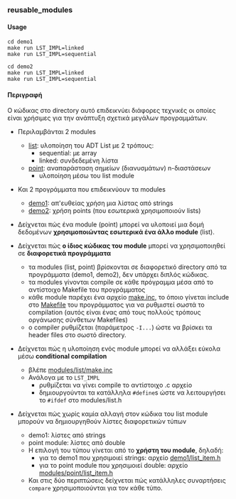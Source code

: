 
### reusable_modules

#### Usage

```
cd demo1
make run LST_IMPL=linked
make run LST_IMPL=sequential

cd demo2
make run LST_IMPL=linked
make run LST_IMPL=sequential
```

#### Περιγραφή

Ο κώδικας στο directory αυτό επιδεικνύει διάφορες τεχνικές οι οποίες
είναι χρήσιμες για την ανάπτυξη σχετικά μεγάλων προγραμμάτων.

- Περιλαμβάνται 2 modules
  - [list](modules/list): υλοποίηση του ADT List με 2 τρόπους:
    - sequential: με array
    - linked: συνδεδεμένη λίστα
  - [point](modules/point): αναπαράσταση σημείων (διανυσμάτων) n-διαστάσεων
    - υλοποίηση μέσω του list module

- Και 2 προγράμματα που επιδεικνύουν τα modules
  - [demo1](demo1): απ'ευθείας χρήση μια λίστας από strings
  - [demo2](demo2): χρήση points (που εσωτερικά χρησιμοποιούν lists)

- Δείχνεται πώς ένα module (point) μπορεί να υλοποιεί μια δομή
δεδομένων __χρησιμοποιώντας εσωτερικά ένα άλλο module__ (list).

- Δείχνεται πώς __ο ίδιος κώδικας του module__ μπορεί να χρησιμοποιηθεί σε __διαφορετικά
προγράμματα__
  - τα modules (list, point) βρίσκονται σε διαφορετικό directory από τα 
  προγράμματα (demo1, demo2), δεν υπάρχει διπλός κώδικας.
  - τα modules γίνονται compile σε κάθε πρόγραμμα μέσα από το αντίστοιχο Makefile
  του προγράμματος
  - κάθε module παρέχει ένα αρχείο [make.inc](modules/list/make.inc), το όποιο γίνεται include στο [Makefile](demo1/Makefile) του προγράμματος για να ρυθμιστεί σωστά το compilation
  (αυτός είναι ένας από τους πολλούς τρόπους οργάνωσης σύνθετων Makefiles)
  - ο compiler ρυθμίζεται (παράμετρος ```-I...```) ώστε να βρίσκει
  τα header files στο σωστό directory.
  
- Δείχνεται πώς η υλοποίηση ενός module μπορεί να αλλάξει εύκολα μέσω __conditional compilation__
  - βλέπε [modules/list/make.inc](modules/list/make.inc)
  - Ανάλογα με το ```LST_IMPL```
    - ρυθμίζεται να γίνει compile το αντίστοιχο .c αρχείο
    - δημιουργούνται τα κατάλληλα ```#define```s ώστε να λειτουργήσει
      το ```#ifdef``` στο modules/list.h

- Δείχνεται πώς χωρίς καμία αλλαγή στον κώδικα του list module μπορούν
να δημιουργηθούν λίστες διαφορετικών τύπων
  - demo1: λίστες από strings
  - point module: λίστες από double
  - Η επιλογή του τύπου γίνεται από το __χρήστη του module__, δηλαδή:
    - για το demo1 που χρησιμοιεί strings: αρχείο [demo1/list_item.h](demo1/list_item.h)
    - για το point module που χρησιμοιεί double: αρχείο [modules/point/list_item.h](modules/point/list_item.h)
  - Και στις δύο περιπτώσεις δείχνεται πώς κατάλληλες συναρτήσεις ```compare``` χρησιμοποιούνται για τον κάθε τύπο.



